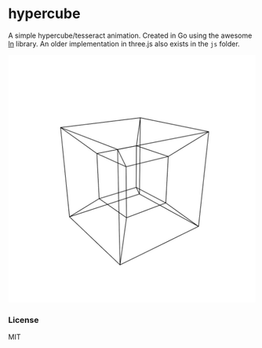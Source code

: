 # hypercube

A simple hypercube/tesseract animation. Created in Go using the awesome [ln](https://github.com/fogleman/ln) library. An older implementation in three.js also exists in the `js` folder.

<p align="center">
  <img src="go/hypercube.gif" />
</p>

### License

MIT
